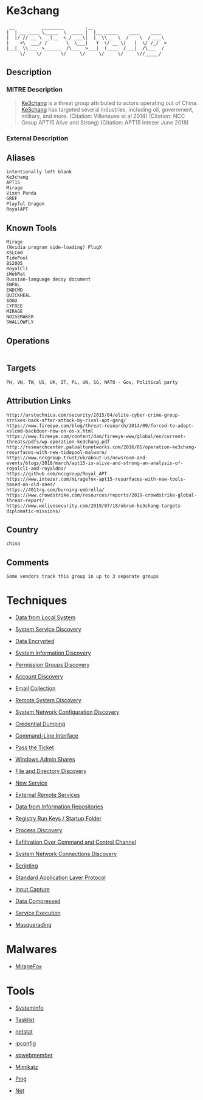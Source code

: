 
# Ke3chang

```
 __          ________        .__                           
|  | __ ____ \_____  \  ____ |  |__ _____    ____    ____  
|  |/ // __ \  _(__  <_/ ___\|  |  \\__  \  /    \  / ___\ 
|    <\  ___/ /       \  \___|   Y  \/ __ \|   |  \/ /_/  >
|__|_ \\___  >______  /\___  >___|  (____  /___|  /\___  / 
     \/    \/       \/     \/     \/     \/     \//_____/  

```

## Description

### MITRE Description

> [Ke3chang](https://attack.mitre.org/groups/G0004) is a threat group attributed to actors operating out of China.
[Ke3chang](https://attack.mitre.org/groups/G0004) has targeted several industries, including oil, government, military, and more. (Citation: Villeneuve et al 2014) (Citation: NCC Group APT15 Alive and Strong) (Citation: APT15 Intezer June 2018)

### External Description

> 

## Aliases

```
intentionally left blank
Ke3chang
APT15
Mirage
Vixen Panda
GREF
Playful Dragon
RoyalAPT
```

## Known Tools

```
Mirage
(Nvidia program side-loading) PlugX
XSLCmd
TidePool
BS2005
RoyalCli
iWebRat
Russian-language decoy document
ENFAL
ENDCMD
QUICKHEAL
SOGU
CYFREE
MIRAGE
NOISEMAKER
SWALLOWFLY
```

## Operations

```

```

## Targets

```
PH, VN, TW, US, UK, IT, PL, UN, SG, NATO - Gov, Political party
```

## Attribution Links

```
http://arstechnica.com/security/2015/04/elite-cyber-crime-group-strikes-back-after-attack-by-rival-apt-gang/
https://www.fireeye.com/blog/threat-research/2014/09/forced-to-adapt-xslcmd-backdoor-now-on-os-x.html
https://www.fireeye.com/content/dam/fireeye-www/global/en/current-threats/pdfs/wp-operation-ke3chang.pdf
http://researchcenter.paloaltonetworks.com/2016/05/operation-ke3chang-resurfaces-with-new-tidepool-malware/
https://www.nccgroup.trust/uk/about-us/newsroom-and-events/blogs/2018/march/apt15-is-alive-and-strong-an-analysis-of-royalcli-and-royaldns/
https://github.com/nccgroup/Royal_APT
https://www.intezer.com/miragefox-apt15-resurfaces-with-new-tools-based-on-old-ones/
https://401trg.com/burning-umbrella/
https://www.crowdstrike.com/resources/reports/2019-crowdstrike-global-threat-report/
https://www.welivesecurity.com/2019/07/18/okrum-ke3chang-targets-diplomatic-missions/
```

## Country

```
china
```

## Comments

```
Some vendors track this group in up to 3 separate groups
```

# Techniques


* [Data from Local System](../techniques/Data-from-Local-System.md)

* [System Service Discovery](../techniques/System-Service-Discovery.md)
    
* [Data Encrypted](../techniques/Data-Encrypted.md)
    
* [System Information Discovery](../techniques/System-Information-Discovery.md)
    
* [Permission Groups Discovery](../techniques/Permission-Groups-Discovery.md)
    
* [Account Discovery](../techniques/Account-Discovery.md)
    
* [Email Collection](../techniques/Email-Collection.md)
    
* [Remote System Discovery](../techniques/Remote-System-Discovery.md)
    
* [System Network Configuration Discovery](../techniques/System-Network-Configuration-Discovery.md)
    
* [Credential Dumping](../techniques/Credential-Dumping.md)
    
* [Command-Line Interface](../techniques/Command-Line-Interface.md)
    
* [Pass the Ticket](../techniques/Pass-the-Ticket.md)
    
* [Windows Admin Shares](../techniques/Windows-Admin-Shares.md)
    
* [File and Directory Discovery](../techniques/File-and-Directory-Discovery.md)
    
* [New Service](../techniques/New-Service.md)
    
* [External Remote Services](../techniques/External-Remote-Services.md)
    
* [Data from Information Repositories](../techniques/Data-from-Information-Repositories.md)
    
* [Registry Run Keys / Startup Folder](../techniques/Registry-Run-Keys---Startup-Folder.md)
    
* [Process Discovery](../techniques/Process-Discovery.md)
    
* [Exfiltration Over Command and Control Channel](../techniques/Exfiltration-Over-Command-and-Control-Channel.md)
    
* [System Network Connections Discovery](../techniques/System-Network-Connections-Discovery.md)
    
* [Scripting](../techniques/Scripting.md)
    
* [Standard Application Layer Protocol](../techniques/Standard-Application-Layer-Protocol.md)
    
* [Input Capture](../techniques/Input-Capture.md)
    
* [Data Compressed](../techniques/Data-Compressed.md)
    
* [Service Execution](../techniques/Service-Execution.md)
    
* [Masquerading](../techniques/Masquerading.md)
    

# Malwares


* [MirageFox](../malwares/MirageFox.md)


# Tools


* [Systeminfo](../tools/Systeminfo.md)

* [Tasklist](../tools/Tasklist.md)
    
* [netstat](../tools/netstat.md)
    
* [ipconfig](../tools/ipconfig.md)
    
* [spwebmember](../tools/spwebmember.md)
    
* [Mimikatz](../tools/Mimikatz.md)
    
* [Ping](../tools/Ping.md)
    
* [Net](../tools/Net.md)
    
